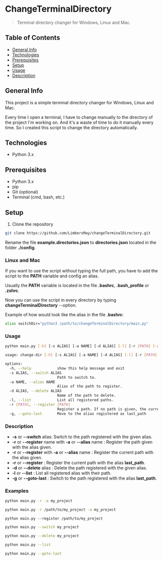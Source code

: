 # ChangeTerminalDirectory

> Terminal directory changer for Windows, Linux and Mac.

## Table of Contents
* [General Info](#general-info)
* [Technologies](#technologies)
* [Prerequisites](#prerequisites)
* [Setup](#setup)
* [Usage](#usage)
* [Description](#description)

## General Info
This project is a simple terminal directory changer for Windows, Linux and Mac.

Every time I open a terminal, I have to change manually to the directory of the project I'm working on.
And it's a waste of time to do it manually every time. So I created this script to change the directory automatically.

## Technologies
* Python 3.x

## Prerequisites
* Python 3.x
* pip
* Git (optional)
* Terminal (cmd, bash, etc.)

## Setup
1. Clone the repository
```sh
git clone https://github.com/LimbersMay/changeTerminalDirectory.git
```

Rename the file **example.directories.json** to **directories.json** located in the folder **./config**.

### Linux and Mac
If you want to use the script without typing the full path, you have to add the script to the **PATH** variable 
and config an alias.

Usually the **PATH** variable is located in the file **.bashrc**, **.bash_profile** or **.zshrc**.

Now you can use the script in every directory by typing **changeTerminalDirectory** --option.

Example of how would look like the alias in the file **.bashrc**:
```sh
alias switchDir="python3 /path/to/changeTerminalDirectory/main.py"
```

### Usage

```sh
python main.py [-h] [-s ALIAS] [-a NAME] [-d ALIAS] [-l] [-r [PATH] [-g]
```

```sh
usage: change-dir [-h] [-s ALIAS] [-a NAME] [-d ALIAS] [-l] [-r [PATH] [-g]

options:
  -h, --help            show this help message and exit
  -s ALIAS, --switch ALIAS
                        Path to switch to.
  -a NAME, --alias NAME
                        Alias of the path to register.
  -d ALIAS, --delete ALIAS
                        Name of the path to delete.
  -l, --list            List all registered paths.
  -r [PATH], --register [PATH]
                        Register a path. If no path is given, the current path will be registered. If no alias is given, the alias will be last_path.
  -g, --goto-last       Move to the alias registered as last_path
```

### Description
* **-s** or **--switch** alias: Switch to the path registered with the given alias.
* **-r** or **--register** name with  **-a** or **--alias** name : Register the path given with the alias given.
* **-r** or **--register** with  **-a** or **--alias** name : Register the current path with the alias given.
* **-r** or **--register** : Register the current path with the alias **last_path**.
* **-d** or **--delete** alias : Delete the path registered with the given alias.
* **-l** or **--list** : List all registered alias with their path.
* **-g** or **--goto-last** : Switch to the path registered with the alias **last_path**.

### Examples
```sh
python main.py -r -a my_project
```

```sh
python main.py -r /path/to/my_project -a my_project
```
```
python main.py --register /path/to/my_project
```

```sh
python main.py --switch my_project
```
```sh
python main.py --delete my_project
```
```sh
python main.py --list
```
```sh
python main.py --goto-last
```
